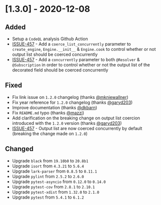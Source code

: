 # [1.3.0] - 2020-12-08

## Added

- Setup a `CodeQL` analysis Github Action
- [ISSUE-457](https://github.com/dailymotion/tartiflette/issues/457) - Add a `coerce_list_concurrently` parameter to `create_engine`, `Engine.__init__` & `Engine.cook` to control whether or not output list should be coerced concurrently
- [ISSUE-457](https://github.com/dailymotion/tartiflette/issues/457) - Add a `concurrently` parameter to both `@Resolver` & `@Subscription` in order to control whether or not the output list of the decorated field should be coerced concurrently

## Fixed

- Fix link issue on `1.2.0` changelog (thanks [@mkniewallner](https://github.com/mkniewallner))
- Fix year reference for `1.2.0` changelog (thanks [@garyd203](https://github.com/garyd203))
- Improve documentation (thanks [@dkbarn](https://github.com/dkbarn))
- Fix `README.md` typo (thanks [@mazzi](https://github.com/mazzi))
- Add clarification on the breaking change on output list coercion introduced with the `1.2.0` version (thanks [@garyd203](https://github.com/garyd203))
- [ISSUE-457](https://github.com/dailymotion/tartiflette/issues/457) - Output list are now coerced concurrently by default (breaking the change made on `1.2.0`)

## Changed

- Upgrade `black` from `19.10b0` to `20.8b1`
- Upgrade `isort` from `4.3.21` to `5.6.4`
- Upgrade `lark-parser` from `0.8.5` to `0.11.1`
- Upgrade `pylint` from `2.5.2` to `2.6.0`
- Upgrade `pytest-asyncio` from `0.12.0` to `0.14.0`
- Upgrade `pytest-cov` from `2.8.1` to `2.10.1`
- Upgrade `pytest-xdist` from `1.32.0` to `2.1.0`
- Upgrade `pytest` from `5.4.1` to `6.1.2`
